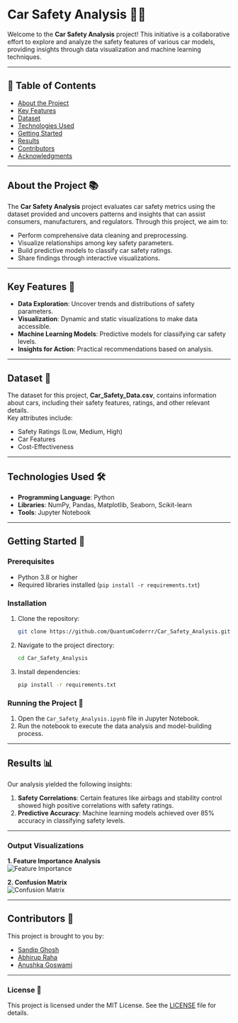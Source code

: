 # Car Safety Analysis 🚗💡

Welcome to the **Car Safety Analysis** project! This initiative is a collaborative effort to explore and analyze the safety features of various car models, providing insights through data visualization and machine learning techniques.

---

## 📝 Table of Contents

- [About the Project](#about-the-project)
- [Key Features](#key-features)
- [Dataset](#dataset)
- [Technologies Used](#technologies-used)
- [Getting Started](#getting-started)
- [Results](#results)
- [Contributors](#contributors)
- [Acknowledgments](#acknowledgments)

---

## About the Project 📚

The **Car Safety Analysis** project evaluates car safety metrics using the dataset provided and uncovers patterns and insights that can assist consumers, manufacturers, and regulators. Through this project, we aim to:

- Perform comprehensive data cleaning and preprocessing.
- Visualize relationships among key safety parameters.
- Build predictive models to classify car safety ratings.
- Share findings through interactive visualizations.

---

## Key Features 🎯

- **Data Exploration**: Uncover trends and distributions of safety parameters.
- **Visualization**: Dynamic and static visualizations to make data accessible.
- **Machine Learning Models**: Predictive models for classifying car safety levels.
- **Insights for Action**: Practical recommendations based on analysis.

---

## Dataset 📂

The dataset for this project, **Car_Safety_Data.csv**, contains information about cars, including their safety features, ratings, and other relevant details.  
Key attributes include:
- Safety Ratings (Low, Medium, High)
- Car Features
- Cost-Effectiveness

---

## Technologies Used 🛠️

- **Programming Language**: Python
- **Libraries**: NumPy, Pandas, Matplotlib, Seaborn, Scikit-learn
- **Tools**: Jupyter Notebook

---

## Getting Started 🚀

### Prerequisites
- Python 3.8 or higher
- Required libraries installed (`pip install -r requirements.txt`)

### Installation
1. Clone the repository:
   ```bash
   git clone https://github.com/QuantumCoderrr/Car_Safety_Analysis.git

2. Navigate to the project directory:
   ```bash
   cd Car_Safety_Analysis

3. Install dependencies:
   ```bash
   pip install -r requirements.txt

### Running the Project 🚀
1. Open the `Car_Safety_Analysis.ipynb` file in Jupyter Notebook.
2. Run the notebook to execute the data analysis and model-building process.

---

## Results 📊
Our analysis yielded the following insights:
1. **Safety Correlations**: Certain features like airbags and stability control showed high positive correlations with safety ratings.
2. **Predictive Accuracy**: Machine learning models achieved over 85% accuracy in classifying safety levels.

---

### Output Visualizations

**1. Feature Importance Analysis**  
![Feature Importance](images/feature_importance.png)

**2. Confusion Matrix**  
![Confusion Matrix](images/confusion_matrix.png)

---

## Contributors 🤝
This project is brought to you by:
- [Sandip Ghosh](https://github.com/QuantumCoderrr)
- [Abhirup Raha](https://github.com/Friend1Username)
- [Anushka Goswami](https://github.com/Friend2Username)

---

### License 📜
This project is licensed under the MIT License. See the [LICENSE](LICENSE) file for details.
   
